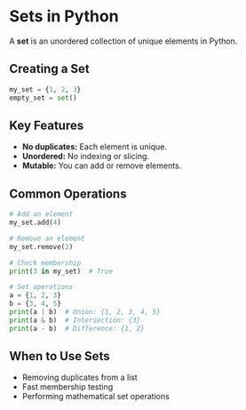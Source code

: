 # Sets in Python

A **set** is an unordered collection of unique elements in Python.

## Creating a Set

```python
my_set = {1, 2, 3}
empty_set = set()
```

## Key Features

- **No duplicates:** Each element is unique.
- **Unordered:** No indexing or slicing.
- **Mutable:** You can add or remove elements.

## Common Operations

```python
# Add an element
my_set.add(4)

# Remove an element
my_set.remove(2)

# Check membership
print(3 in my_set)  # True

# Set operations
a = {1, 2, 3}
b = {3, 4, 5}
print(a | b)  # Union: {1, 2, 3, 4, 5}
print(a & b)  # Intersection: {3}
print(a - b)  # Difference: {1, 2}
```

## When to Use Sets

- Removing duplicates from a list
- Fast membership testing
- Performing mathematical set operations
